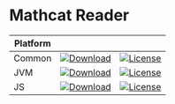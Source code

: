 # Mathcat Reader

|Platform|||
|---|---|---|
|Common|[![Download](https://api.bintray.com/packages/evoleq/maven/mathcat-reader/images/download.svg?version=1.0.0) ](https://bintray.com/evoleq/maven/mathcat-reader/1.0.0/link)| [![License](https://img.shields.io/badge/License-Apache%202.0-blue.svg)](https://opensource.org/licenses/Apache-2.0)|
|JVM|[ ![Download](https://api.bintray.com/packages/evoleq/maven/mathcat-reader-jvm/images/download.svg?version=1.0.0) ](https://bintray.com/evoleq/maven/mathcat-reader-jvm/1.0.0/link)|  [![License](https://img.shields.io/badge/License-Apache%202.0-blue.svg)](https://opensource.org/licenses/Apache-2.0) |
|JS|[ ![Download](https://api.bintray.com/packages/evoleq/maven/mathcat-reader-js/images/download.svg?version=1.0.0) ](https://bintray.com/evoleq/maven/mathcat-reader-js/1.0.0/link)|  [![License](https://img.shields.io/badge/License-Apache%202.0-blue.svg)](https://opensource.org/licenses/Apache-2.0) |

